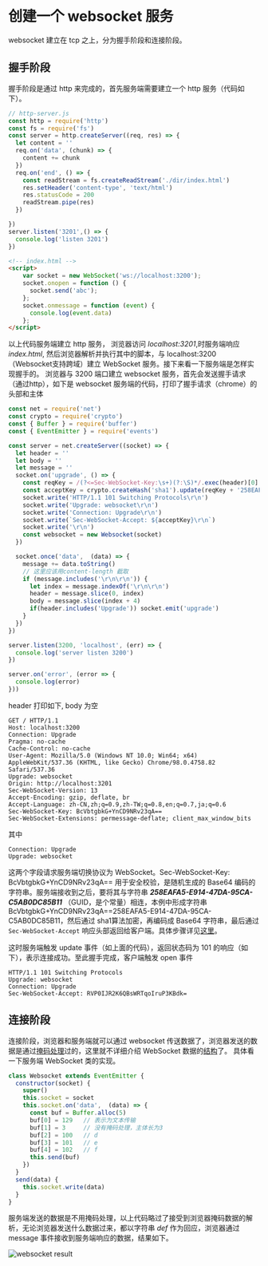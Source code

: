 # 创建一个 websocket 服务

websocket 建立在 tcp 之上，分为握手阶段和连接阶段。

## 握手阶段

握手阶段是通过 http 来完成的，首先服务端需要建立一个 http 服务（代码如下）。

```js
// http-server.js
const http = require('http')
const fs = require('fs')
const server = http.createServer((req, res) => {
  let content = ''
  req.on('data', (chunk) => {
    content += chunk
  })
  req.on('end', () => {
    const readStream = fs.createReadStream('./dir/index.html')
    res.setHeader('content-type', 'text/html')
    res.statusCode = 200
    readStream.pipe(res)
  })

})
server.listen('3201',() => {
  console.log('listen 3201')
})
```

```html
<!-- index.html -->
<script>
    var socket = new WebSocket('ws://localhost:3200');
    socket.onopen = function () {
      socket.send('abc');
    };
    socket.onmessage = function (event) {
      console.log(event.data)
    };
</script>
```

以上代码服务端建立 http 服务， 浏览器访问 *localhost:3201*,时服务端响应 *index.html*, 然后浏览器解析并执行其中的脚本，与 localhost:3200（Websocket支持跨域）建立 WebSocket 服务。接下来看一下服务端是怎样实现握手的。
浏览器与 3200 端口建立 websocket 服务，首先会发送握手请求（通过http），如下是 websocket 服务端的代码，打印了握手请求（chrome）的头部和主体

```js
const net = require('net')
const crypto = require('crypto')
const { Buffer } = require('buffer')
const { EventEmitter } = require('events')

const server = net.createServer((socket) => {
  let header = ''
  let body = ''
  let message = ''
  socket.on('upgrade', () => {
    const reqKey = /(?<=Sec-WebSocket-Key:\s+)(?:\S)*/.exec(header)[0]
    const acceptKey = crypto.createHash('sha1').update(reqKey + '258EAFA5-E914-47DA-95CA-C5AB0DC85B11').digest('base64')
    socket.write('HTTP/1.1 101 Switching Protocols\r\n')
    socket.write('Upgrade: websocket\r\n')
    socket.write('Connection: Upgrade\r\n')
    socket.write(`Sec-WebSocket-Accept: ${acceptKey}\r\n`)
    socket.write('\r\n')
    const websocket = new Websocket(socket)
  })

  socket.once('data',  (data) => {
    message += data.toString()
    // 这里应该用content-length 截取
    if (message.includes('\r\n\r\n')) {
      let index = message.indexOf('\r\n\r\n')
      header = message.slice(0, index)
      body = message.slice(index + 4)
      if(header.includes('Upgrade')) socket.emit('upgrade')
    }
  })
})

server.listen(3200, 'localhost', (err) => {
  console.log('server listen 3200')
})

server.on('error', (error => {
  console.log(error)
}))
```

header 打印如下, body 为空

```http
GET / HTTP/1.1
Host: localhost:3200
Connection: Upgrade
Pragma: no-cache
Cache-Control: no-cache
User-Agent: Mozilla/5.0 (Windows NT 10.0; Win64; x64) AppleWebKit/537.36 (KHTML, like Gecko) Chrome/98.0.4758.82 Safari/537.36
Upgrade: websocket
Origin: http://localhost:3201
Sec-WebSocket-Version: 13
Accept-Encoding: gzip, deflate, br
Accept-Language: zh-CN,zh;q=0.9,zh-TW;q=0.8,en;q=0.7,ja;q=0.6
Sec-WebSocket-Key: BcVbtgbkG+YnCD9NRv23qA==
Sec-WebSocket-Extensions: permessage-deflate; client_max_window_bits
```
其中
```
Connection: Upgrade
Upgrade: websocket
```
这两个字段请求服务端切换协议为 WebSocket。Sec-WebSocket-Key: BcVbtgbkG+YnCD9NRv23qA== 用于安全校验，是随机生成的 Base64 编码的字符串。服务端接收到之后，要将其与字符串 ***258EAFA5-E914-47DA-95CA-C5AB0DC85B11*** （GUID，是个常量）相连，本例中形成字符串 BcVbtgbkG+YnCD9NRv23qA==258EAFA5-E914-47DA-95CA-C5AB0DC85B11，然后通过 sha1算法加密，再编码成 Base64 字符串，最后通过 `Sec-WebSocket-Accept` 响应头部返回给客户端。具体步骤详见[这里](https://datatracker.ietf.org/doc/html/rfc6455)。

这时服务端触发 update 事件（如上面的代码），返回状态码为 101 的响应（如下），表示连接成功。至此握手完成，客户端触发 open 事件

```http
HTTP/1.1 101 Switching Protocols
Upgrade: websocket
Connection: Upgrade
Sec-WebSocket-Accept: RVP0IJR2K6QBsWRTqoIruP3KBdk=
```

## 连接阶段

连接阶段，浏览器和服务端就可以通过 websocket 传送数据了，浏览器发送的数据是通过[掩码处理](https://datatracker.ietf.org/doc/html/rfc6455#section-5.3)过的，这里就不详细介绍 WebSocket 数据的[结构](https://datatracker.ietf.org/doc/html/rfc6455#section-5.2)了。
具体看一下服务端 WebSocket 类的实现。

```js
class Websocket extends EventEmitter {
  constructor(socket) {
    super()
    this.socket = socket
    this.socket.on('data',  (data) => {
      const buf = Buffer.alloc(5)
      buf[0] = 129   // 表示为文本传输
      buf[1] = 3     // 没有掩码处理，主体长为3
      buf[2] = 100   // d
      buf[3] = 101   // e
      buf[4] = 102   // f
      this.send(buf)
    })
  }
  send(data) {
    this.socket.write(data)
  }
}
```

服务端发送的数据是不用掩码处理，以上代码略过了接受到浏览器掩码数据的解析，无论浏览器发送什么数据过来，都以字符串 *def* 作为回应，浏览器通过 message 事件接收到服务端响应的数据，结果如下。

![websocket result](/images/websocket-result.png)
